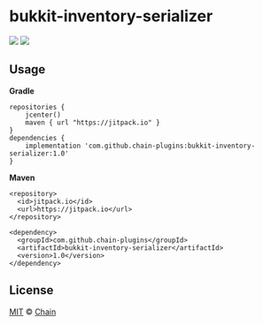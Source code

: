 # bukkit-inventory-serializer

[![](https://jitpack.io/v/chain-plugins/bukkit-inventory-serializer.svg)](https://jitpack.io/#chain-plugins/bukkit-inventory-serializer)
[![](https://img.shields.io/github/license/chain-plugins/bukkit-inventory-serializer.svg)](LICENSE)

## Usage
**Gradle**
```
repositories {
    jcenter()
    maven { url "https://jitpack.io" }
}
dependencies {
    implementation 'com.github.chain-plugins:bukkit-inventory-serializer:1.0'
}
```

**Maven**
```
<repository>
  <id>jitpack.io</id>
  <url>https://jitpack.io</url>
</repository>
```
```
<dependency>
  <groupId>com.github.chain-plugins</groupId>
  <artifactId>bukkit-inventory-serializer</artifactId>
  <version>1.0</version>
</dependency>
```

## License

[MIT](LICENSE) &copy; [Chain](https://github.com/chain-plugins)
